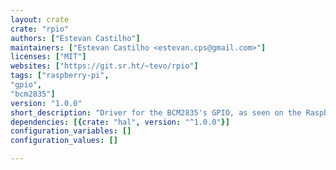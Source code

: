 ```yaml
---
layout: crate
crate: "rpio"
authors: ["Estevan Castilho"]
maintainers: ["Estevan Castilho <estevan.cps@gmail.com>"]
licenses: ["MIT"]
websites: ["https://git.sr.ht/~tevo/rpio"]
tags: ["raspberry-pi",
"gpio",
"bcm2835"]
version: "1.0.0"
short_description: "Driver for the BCM2835's GPIO, as seen on the Raspberry Pi"
dependencies: [{crate: "hal", version: "^1.0.0"}]
configuration_variables: []
configuration_values: []

---
```



